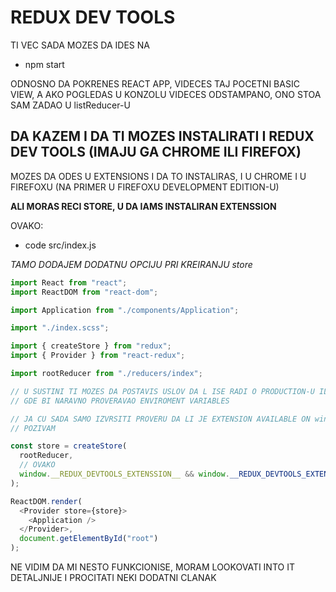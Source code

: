 # REDUX DEV TOOLS

TI VEC SADA MOZES DA IDES NA

- npm start

ODNOSNO DA POKRENES REACT APP, VIDECES TAJ POCETNI BASIC VIEW, A AKO POGLEDAS U KONZOLU VIDECES ODSTAMPANO, ONO STOA SAM ZADAO U listReducer-U

## DA KAZEM I DA TI MOZES INSTALIRATI I REDUX DEV TOOLS (IMAJU GA CHROME ILI FIREFOX)

MOZES DA ODES U EXTENSIONS I DA TO INSTALIRAS, I U CHROME I U FIREFOXU (NA PRIMER U FIREFOXU DEVELOPMENT EDITION-U)

**ALI MORAS RECI STORE, U DA IAMS INSTALIRAN EXTENSSION**

OVAKO:

- code src/index.js

_TAMO DODAJEM DODATNU OPCIJU PRI KREIRANJU store_

```javascript
import React from "react";
import ReactDOM from "react-dom";

import Application from "./components/Application";

import "./index.scss";

import { createStore } from "redux";
import { Provider } from "react-redux";

import rootReducer from "./reducers/index";

// U SUSTINI TI MOZES DA POSTAVIS USLOV DA L ISE RADI O PRODUCTION-U ILI DEVELOPMENTU
// GDE BI NARAVNO PROVERAVAO ENVIROMENT VARIABLES

// JA CU SADA SAMO IZVRSITI PROVERU DA LI JE EXTENSION AVAILABLE ON window OBJECT I AKO JESTE
// POZIVAM

const store = createStore(
  rootReducer,
  // OVAKO
  window.__REDUX_DEVTOOLS_EXTENSSION__ && window.__REDUX_DEVTOOLS_EXTENSSION__()
);

ReactDOM.render(
  <Provider store={store}>
    <Application />
  </Provider>,
  document.getElementById("root")
);
```

NE VIDIM DA MI NESTO FUNKCIONISE, MORAM LOOKOVATI INTO IT DETALJNIJE I PROCITATI NEKI DODATNI CLANAK
